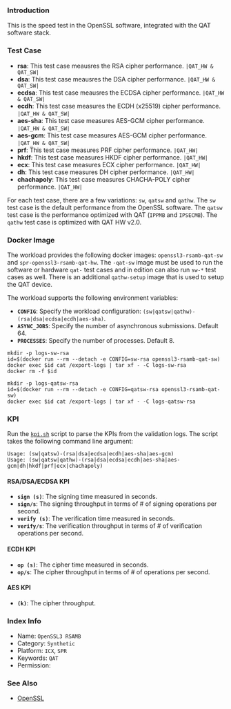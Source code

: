
### Introduction

This is the speed test in the OpenSSL software, integrated with the QAT software stack.

### Test Case

- **rsa**: This test case meausres the RSA cipher performance. `|QAT_HW & QAT_SW|`
- **dsa**: This test case meausres the DSA cipher performance. `|QAT_HW & QAT_SW|`
- **ecdsa**: This test case meausres the ECDSA cipher performance. `|QAT_HW & QAT_SW|`
- **ecdh**: This test case measures the ECDH (x25519) cipher performance. `|QAT_HW & QAT_SW|`
- **aes-sha**: This test case measures AES-GCM cipher performance. `|QAT_HW & QAT_SW|`
- **aes-gcm**: This test case measures AES-GCM cipher performance. `|QAT_HW & QAT_SW|`
- **prf**: This test case measures PRF cipher performance. `|QAT_HW|`
- **hkdf**: This test case measures HKDF cipher performance. `|QAT_HW|`
- **ecx**: This test case measures ECX cipher performance. `|QAT_HW|`
- **dh**: This test case measures DH cipher performance. `|QAT_HW|`
- **chachapoly**: This test case measures CHACHA-POLY cipher performance. `|QAT_HW|`

For each test case, there are a few variations: `sw`, `qatsw` and `qathw`. The `sw` test case is the default performance from the OpenSSL software. The `qatsw` test case is the performance optimized with QAT (`IPPMB` and `IPSECMB`). The `qathw` test case is optimized with QAT HW v2.0.

### Docker Image

The workload provides the following docker images: `openssl3-rsamb-qat-sw` and `spr-openssl3-rsamb-qat-hw`. The `-qat-sw` image must be used to run the software or hardware `qat-` test cases and in edition can also run `sw-*` test cases as well. There is an additional `qathw-setup` image that is used to setup the QAT device.

The workload supports the following environment variables:
- **`CONFIG`**: Specify the workload configuration: `(sw|qatsw|qathw)-(rsa|dsa|ecdsa|ecdh|aes-sha)`.
- **`ASYNC_JOBS`**: Specify the number of asynchronous submissions. Default 64.
- **`PROCESSES`**: Specify the number of processes. Default 8.

```
mkdir -p logs-sw-rsa
id=$(docker run --rm --detach -e CONFIG=sw-rsa openssl3-rsamb-qat-sw)
docker exec $id cat /export-logs | tar xf - -C logs-sw-rsa
docker rm -f $id
```

```
mkdir -p logs-qatsw-rsa
id=$(docker run --rm --detach -e CONFIG=qatsw-rsa openssl3-rsamb-qat-sw)
docker exec $id cat /export-logs | tar xf - -C logs-qatsw-rsa
```
### KPI

Run the [`kpi.sh`](kpi.sh) script to parse the KPIs from the validation logs. The script takes the following command line argument:

```
Usage: (sw|qatsw)-(rsa|dsa|ecdsa|ecdh|aes-sha|aes-gcm)
Usage: (sw|qatsw|qathw)-(rsa|dsa|ecdsa|ecdh|aes-sha|aes-gcm|dh|hkdf|prf|ecx|chachapoly)
```

#### RSA/DSA/ECDSA KPI

- **`sign (s)`**: The signing time measured in seconds.
- **`sign/s`**: The signing throughput in terms of # of signing operations per second.
- **`verify (s)`**: The verification time measured in seconds.
- **`verify/s`**: The verification throughput in terms of # of verification operations per second.

#### ECDH KPI

- **`op (s)`**: The cipher time measured in seconds.
- **`op/s`**: The cipher throughput in terms of # of operations per second.

#### AES KPI

- **`(k)`**: The cipher throughput.

### Index Info
- Name: `OpenSSL3 RSAMB`
- Category: `Synthetic`
- Platform: `ICX`, `SPR`
- Keywords: `QAT`
- Permission:

### See Also

- [OpenSSL](https://www.openssl.org)
